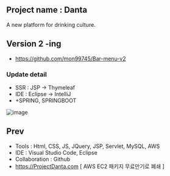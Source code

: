 ## Project name : Danta
A new platform for drinking culture.

## Version 2 -ing
- https://github.com/mon99745/Bar-menu-v2

### Update detail

- SSR : JSP -> Thymeleaf
- IDE : Eclipse -> IntelliJ
- +SPRING, SPRINGBOOT

![image](https://user-images.githubusercontent.com/84507123/150490207-a1d78786-1217-48ec-9ea0-3024b90f8ff2.png)

## Prev
 
  - Tools : Html, CSS, JS, JQuery, JSP, Servlet, MySQL, AWS
  - IDE : Visual Studio Code, Eclipse 
  - Collaboration : Github
  - https://ProjectDanta.com [ AWS EC2 패키지 무료만기로 폐쇄 ]


